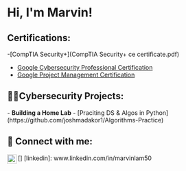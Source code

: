 <h1>Hi, I'm Marvin!</h1>


<h2> Certifications: </h2>

 -[CompTIA Security+](CompTIA Security+ ce certificate.pdf)
- [Google Cybersecurity Professional Certification](https://coursera.org/share/0af652dedaf340cf3f0baeb1b29727d3)
- [Google Project Management Certification](https://coursera.org/share/c0868f973ab12b295789ef5d88cfe4f2)

<h2>👨‍💻Cybersecurity Projects:</h2>
- <b>Building a Home Lab</b>
  - [Praciting DS & Algos in Python](https://github.com/joshmadakor1/Algorithms-Practice)



<h2> 🤳 Connect with me:</h2>
[<img align="left" alt="JoshMadakor | LinkedIn" width="22px" src="https://cdn.jsdelivr.net/npm/simple-icons@v3/icons/linkedin.svg" />]
[linkedin]: www.linkedin.com/in/marvinlam50

<!--
